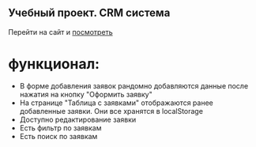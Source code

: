 ## Учебный проект. CRM система
Перейти на сайт и [посмотреть](https://sergey-kozlov-developer.github.io/webcademy-crm/index.html)
# функционал:
- В форме добавления заявок рандомно добавляются данные после нажатия на кнопку "Оформить заявку"
- На странице "Таблица с заявками" отображаются ранее добавленные заявки.
Они все хранятся в localStorage
- Доступно редактирование заявки
- Есть фильтр по заявкам
- Есть поиск по заявкам